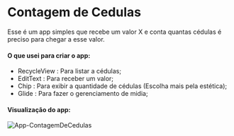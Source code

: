 # Contagem de Cedulas
 Esse é um app simples que recebe um valor X e conta quantas cédulas é preciso para chegar a esse valor.
 
 #### O que usei para criar o app:
 
  - RecycleView : Para listar a cédulas;
  - EditText : Para receber um valor;
  - Chip : Para exibir a quantidade de cédulas (Escolha mais pela estética);
  - Glide : Para fazer o gerenciamento de midia;
  
 #### Visualização do app:
 
 ![App-ContagemDeCedulas](https://user-images.githubusercontent.com/68929840/183074162-0c417853-6bde-4cb4-967f-cb731fa672bf.png)

